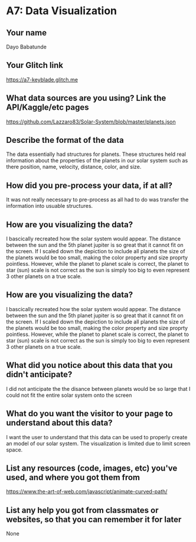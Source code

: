 # A7: Data Visualization

## Your name
Dayo Babatunde

## Your Glitch link
https://a7-keyblade.glitch.me


## What data sources are you using? Link the API/Kaggle/etc pages 

https://github.com/Lazzaro83/Solar-System/blob/master/planets.json



## Describe the format of the data

The data essentially had structures for planets. These structures held real information about the properties of the planets in our solar system
such as there position, name, velocity, distance, color, and size.


## How did you pre-process your data, if at all?
It was not really necessary to pre-process as all had to do was transfer the information into usuable structures.

## How are you visualizing the data?

I bascically recreated how the solar system would appear. The distance between the sun and the 5th planet jupiter is so great that it cannot fit on the screen.
If I scaled down the depiction to include all planets the size of the planets would be too small, making the color property and size proprty pointless. However,
while the planet to planet scale is correct, the planet to star (sun) scale is not correct as the sun is simply too big to even represent 3 other planets on a true scale.



## How are you visualizing the data?

I bascically recreated how the solar system would appear. The distance between the sun and the 5th planet jupiter is so great that it cannot fit on the screen.
If I scaled down the depiction to include all planets the size of the planets would be too small, making the color property and size proprty pointless. However,
while the planet to planet scale is correct, the planet to star (sun) scale is not correct as the sun is simply too big to even represent 3 other planets on a true scale.



## What did you notice about this data that you didn't anticipate?

I did not anticipate the the disance between planets would be so large that I could not fit the entire solar system onto the screen


## What do you want the visitor to your page to understand about this data?

I want the user to understand that this data can be used to properly create an model of our solar system. The visualization is limited due to limit screen space.



## List any resources (code, images, etc) you've used, and where you got them from

https://www.the-art-of-web.com/javascript/animate-curved-path/

## List any help you got from classmates or websites, so that you can remember it for later

None